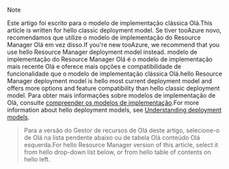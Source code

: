 > [!NOTE]
> <span data-ttu-id="fd8a5-101">Este artigo foi escrito para o modelo de implementação clássica Olá.</span><span class="sxs-lookup"><span data-stu-id="fd8a5-101">This article is written for hello classic deployment model.</span></span> <span data-ttu-id="fd8a5-102">Se tiver tooAzure novo, recomendamos que utilize o modelo de implementação do Resource Manager Olá em vez disso.</span><span class="sxs-lookup"><span data-stu-id="fd8a5-102">If you're new tooAzure, we recommend that you use hello Resource Manager deployment model instead.</span></span> <span data-ttu-id="fd8a5-103">modelo de implementação do Resource Manager Olá é o modelo de implementação mais recente Olá e oferece mais opções e compatibilidade de funcionalidade que o modelo de implementação clássica Olá.</span><span class="sxs-lookup"><span data-stu-id="fd8a5-103">hello Resource Manager deployment model is hello most current deployment model and offers more options and feature compatibility than hello classic deployment model.</span></span> <span data-ttu-id="fd8a5-104">Para obter mais informações sobre modelos de implementação de Olá, consulte [compreender os modelos de implementação](../articles/resource-manager-deployment-model.md).</span><span class="sxs-lookup"><span data-stu-id="fd8a5-104">For more information about hello deployment models, see [Understanding deployment models](../articles/resource-manager-deployment-model.md).</span></span>

> <span data-ttu-id="fd8a5-105">Para a versão do Gestor de recursos de Olá deste artigo, selecione-o de Olá na lista pendente abaixo ou de tabela Olá conteúdo Olá esquerda.</span><span class="sxs-lookup"><span data-stu-id="fd8a5-105">For hello Resource Manager version of this article, select it from hello drop-down list below, or from hello table of contents on hello left.</span></span>
>
>
